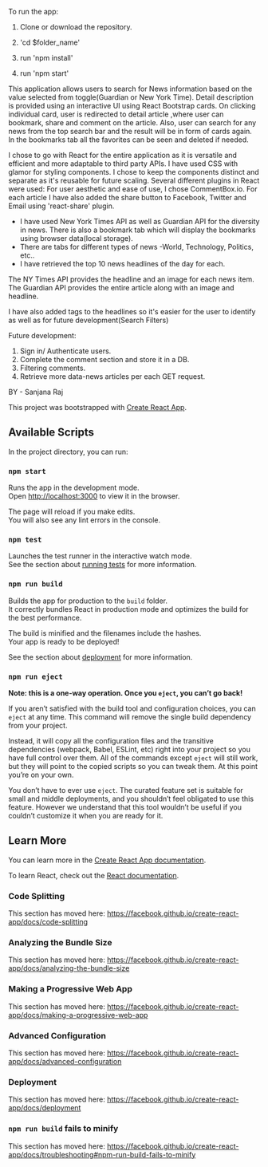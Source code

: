 To run the app: 
1. Clone or download the repository.

2. 'cd $folder_name'

3. run 'npm install'

4. run 'npm start'

This application allows users to search for News information based on the value selected from toggle(Guardian or New York Time). Detail description is provided using an interactive UI using React Bootstrap cards. On clicking individual card, user is redirected to detail article ,where user can bookmark, share and comment on the article. Also, user can search for any news from the top search bar and the result will be in form of cards again. In the bookmarks tab all the favorites can be seen and deleted if needed.

I chose to go with React for the entire application as it is versatile and efficient and more adaptable to third party APIs. I have used CSS with glamor for styling components. I chose to keep the components distinct and separate as it's reusable for future scaling. 
Several different plugins in React were used: For user aesthetic and ease of use, I chose CommentBox.io. 
For each article I have also added the share button to Facebook, Twitter and Email using 'react-share' plugin.

- I have used New York Times API as well as Guardian API for the diversity in news. There is also a bookmark tab which will display the bookmarks using browser data(local storage). 
- There are tabs for different types of news -World, Technology, Politics, etc..
- I have retrieved the top 10 news headlines of the day for each.

The NY Times API provides the headline and an image for each news item.
The Guardian API provides the entire article along with an image and headline.

I have also added tags to the headlines so it's easier for the user to identify as well as for future development(Search Filters)


Future development: 
1. Sign in/ Authenticate users.
2. Complete the comment section and store it in a DB.
3. Filtering comments.
4. Retrieve more data-news articles per each GET request. 

BY - Sanjana Raj


This project was bootstrapped with [Create React App](https://github.com/facebook/create-react-app).

## Available Scripts

In the project directory, you can run:

### `npm start`

Runs the app in the development mode.<br />
Open [http://localhost:3000](http://localhost:3000) to view it in the browser.

The page will reload if you make edits.<br />
You will also see any lint errors in the console.

### `npm test`

Launches the test runner in the interactive watch mode.<br />
See the section about [running tests](https://facebook.github.io/create-react-app/docs/running-tests) for more information.

### `npm run build`

Builds the app for production to the `build` folder.<br />
It correctly bundles React in production mode and optimizes the build for the best performance.

The build is minified and the filenames include the hashes.<br />
Your app is ready to be deployed!

See the section about [deployment](https://facebook.github.io/create-react-app/docs/deployment) for more information.

### `npm run eject`

**Note: this is a one-way operation. Once you `eject`, you can’t go back!**

If you aren’t satisfied with the build tool and configuration choices, you can `eject` at any time. This command will remove the single build dependency from your project.

Instead, it will copy all the configuration files and the transitive dependencies (webpack, Babel, ESLint, etc) right into your project so you have full control over them. All of the commands except `eject` will still work, but they will point to the copied scripts so you can tweak them. At this point you’re on your own.

You don’t have to ever use `eject`. The curated feature set is suitable for small and middle deployments, and you shouldn’t feel obligated to use this feature. However we understand that this tool wouldn’t be useful if you couldn’t customize it when you are ready for it.

## Learn More

You can learn more in the [Create React App documentation](https://facebook.github.io/create-react-app/docs/getting-started).

To learn React, check out the [React documentation](https://reactjs.org/).

### Code Splitting

This section has moved here: https://facebook.github.io/create-react-app/docs/code-splitting

### Analyzing the Bundle Size

This section has moved here: https://facebook.github.io/create-react-app/docs/analyzing-the-bundle-size

### Making a Progressive Web App

This section has moved here: https://facebook.github.io/create-react-app/docs/making-a-progressive-web-app

### Advanced Configuration

This section has moved here: https://facebook.github.io/create-react-app/docs/advanced-configuration

### Deployment

This section has moved here: https://facebook.github.io/create-react-app/docs/deployment

### `npm run build` fails to minify

This section has moved here: https://facebook.github.io/create-react-app/docs/troubleshooting#npm-run-build-fails-to-minify

